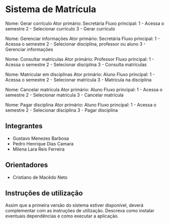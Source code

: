 # Sistema de Matrícula

Nome: Gerar corrículo
Ator primário: Secretária
Fluxo principal:
1 - Acessa o semestre
2 - Selecionar currículo
3 - Gerar currículo

Nome: Gerenciar informações
Ator primário: Secretária
Fluxo principal:
1 - Acessa o semestre
2 - Selecionar disciplina, professor ou aluno
3 - Gerenciar informações

Nome: Consultar matrículas
Ator primário: Professor
Fluxo principal:
1 - Acessa o semestre
2 - Selecionar disciplina
3 - Consulta matrículas

Nome: Matricular em disciplinas
Ator primário: Aluno
Fluxo principal:
1 - Acessa o semestre
2 - Selecionar matrícula
3 - Matricula na disciplina

Nome: Cancelar matrícula
Ator primário: Aluno
Fluxo principal:
1 - Acessa o semestre
2 - Selecionar matrícula
3 - Cancelar matrícula

Nome: Pagar disciplina
Ator primário: Aluno
Fluxo principal:
1 - Acessa o semestre
2 - Selecionar disciplina
3 - Pagar disciplina

## Integrantes
* Gustavo Menezes Barbosa 
* Pedro Henrique Dias Camara 
* Milena Lara Reis Ferreira

## Orientadores
* Cristiano de Macêdo Neto 

## Instruções de utilização
Assim que a primeira versão do sistema estiver disponível, deverá complementar com as instruções de utilização. Descreva como instalar eventuais dependências e como executar a aplicação.
